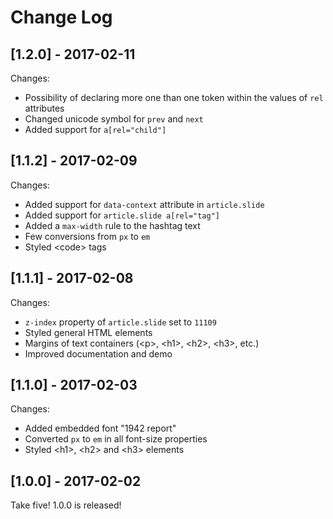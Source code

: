 # Change Log

## [1.2.0] - 2017-02-11

Changes:

* Possibility of declaring more one than one token within the values of `rel` attributes
* Changed unicode symbol for `prev` and `next`
* Added support for `a[rel="child"]`

## [1.1.2] - 2017-02-09

Changes:

* Added support for `data-context` attribute in `article.slide`
* Added support for `article.slide a[rel="tag"]`
* Added a `max-width` rule to the hashtag text
* Few conversions from `px` to `em`
* Styled &lt;code&gt; tags


## [1.1.1] - 2017-02-08

Changes:

* `z-index` property of `article.slide` set to `11109`
* Styled general HTML elements
* Margins of text containers (&lt;p&gt;, &lt;h1&gt;, &lt;h2&gt;, &lt;h3&gt;, etc.)
* Improved documentation and demo

## [1.1.0] - 2017-02-03

Changes:

* Added embedded font "1942 report"
* Converted `px` to `em` in all font-size properties
* Styled &lt;h1&gt;, &lt;h2&gt; and &lt;h3&gt; elements

## [1.0.0] - 2017-02-02

Take five! 1.0.0 is released!

